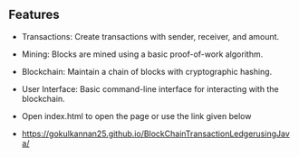 ## Features

- Transactions: Create transactions with sender, receiver, and amount.
- Mining: Blocks are mined using a basic proof-of-work algorithm.
- Blockchain: Maintain a chain of blocks with cryptographic hashing.
- User Interface: Basic command-line interface for interacting with the blockchain.

- Open index.html to open the page or use the link given below
- https://gokulkannan25.github.io/BlockChainTransactionLedgerusingJava/
